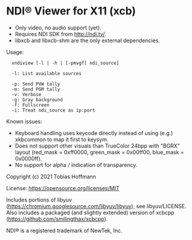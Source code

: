 # NDI® Viewer for X11 (xcb)

- Only video, no audio support (yet).
- Requires NDI SDK from http://ndi.tv/.
- libxcb and libxcb-shm are the only external dependencies.

Usage:
```
  xndiview [-l | -h | [-pmvgf] ndi_source]

  -l: List available sources

  -p: Send PVW tally
  -m: Send PGM tally
  -v: Verbose
  -g: Gray background
  -f: Fullscreen
  -i: Treat ndi_source as ip:port
```

Known issues:
- Keyboard handling uses keycode directly instead of using (e.g.) xkbcommon to map it first to keysym.
- Does not support other visuals than TrueColor 24bpp with "BGRX" layout (red_mask = 0xff0000, green_mask = 0x00ff00, blue_mask = 0x0000ff).
- No support for alpha / indication of transparency.

Copyright (c) 2021 Tobias Hoffmann

License: https://opensource.org/licenses/MIT

Includes portions of libyuv (https://chromium.googlesource.com/libyuv/libyuv), see libyuv/LICENSE.  
Also includes a packaged (and slightly extended) version of xcbcpp (https://github.com/smilingthax/xcbcpp).

NDI® is a registered trademark of NewTek, Inc.

